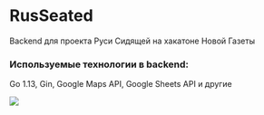 # RusSeated
Backend для проекта Руси Сидящей на хакатоне Новой Газеты

### Используемые технологии в backend:
Go 1.13, Gin, Google Maps API, Google Sheets API и другие

![](https://github.com/semyon-dev/RusSeated/blob/master/img.png) 
